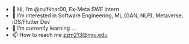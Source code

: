- 👋 Hi, I’m @zulfkhar00, Ex-Meta SWE Intern
- 👀 I’m interested in Software Engineering, ML (GAN, NLP), Metaverse, iOS/Flutter Dev
- 🌱 I’m currently learning ...
- 📫 How to reach me zzm213@nyu.edu

<!---
zulfkhar00/zulfkhar00 is a ✨ special ✨ repository because its `README.md` (this file) appears on your GitHub profile.
You can click the Preview link to take a look at your changes.
--->
